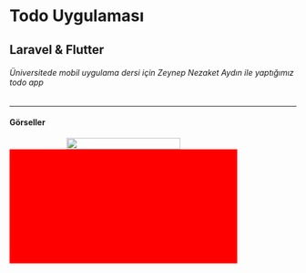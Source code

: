 # Todo Uygulaması
## Laravel & Flutter
###### Üniversitede mobil uygulama dersi için Zeynep Nezaket Aydın ile yaptığımız todo app
---
#### Görseller

<div align="center" style="display:flex; flex-direction:column; flex-wrap:nowrap; width:800px;">
    <img style="width:50%;" src="./readme/mobil_onizleme.gif" />
    <div style='background-color:red; width:50%; height:200px;'> </div>
</div>
